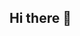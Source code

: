 ## Hi there 👋

<!--
**ti2ni1m/Ti2ni1m** is a ✨ _special_ ✨ repository because its `README.md` (this file) appears on your GitHub profile.

Here are some ideas to get you started:

- 🔭 I’m currently working on 3 projects
- 🌱 I’m currently learning Software Development, Data Science, and CyberSecuirty

